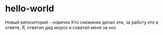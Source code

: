 # hello-world
Новый репозиторий - новичок
Кто снежинки делал эти, за работу кто в ответе,
Я, ответил дед мороз и схватил меня за нос
